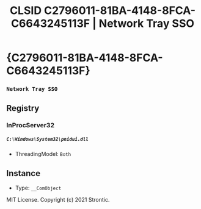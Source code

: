 ﻿---
title: "CLSID C2796011-81BA-4148-8FCA-C6643245113F | Network Tray SSO"
excerpt: What is COM-Object CLSID C2796011-81BA-4148-8FCA-C6643245113F?
---

# {C2796011-81BA-4148-8FCA-C6643245113F}

### `Network Tray SSO`

## Registry


### InProcServer32

##### `C:\Windows\System32\pnidui.dll`
* ThreadingModel: `Both`

## Instance

* Type: `__ComObject`

MIT License. Copyright (c) 2021 Strontic.


